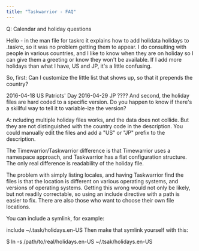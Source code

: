 ```yaml
---
title: "Taskwarrior - FAQ"
---
```


Q: Calendar and holiday questions

Hello - in the man file for taskrc it explains how to add holidata holidays to .taskrc, so it was no problem getting them to appear. I do consulting with people in various countries, and I like to know when they are on holiday so I can give them a greeting or know they won't be available. If I add more holidays than what I have, US and JP, it's a little confusing. 

So, first: Can I customize the little list that shows up, so that it prepends the country? 

2016-04-18 US Patriots' Day
2016-04-29 JP ????
And second, the holiday files are hard coded to a specific version. Do you happen to know if there's a skillful way to tell it to variable-ize the version? 

A: ncluding multiple holiday files works, and the data does not collide.
But they are not distinguished with the country code in the description.
You could manually edit the files and add a "US" or "JP" prefix to the description.

The Timewarrior/Taskwarrior difference is that Timewarrior uses a namespace approach, and Taskwarrior has a flat configuration structure.
The only real difference is readability of the holiday file.

The problem with simply listing locales, and having Taskwarrior find the files is that the location is different on various operating systems, and versions of operating systems.
Getting this wrong would not only be likely, but not readily correctable, so using an include directive with a path is easier to fix.
There are also those who want to choose their own file locations.

You can include a symlink, for example:

include ~/.task/holidays.en-US
Then make that symlink yourself with this:

$ ln -s /path/to/real/holidays.en-US ~/.tsak/holidays.en-US

